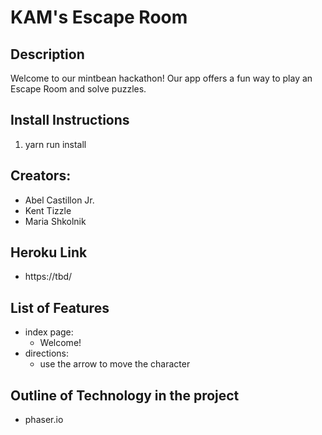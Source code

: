 # KAM's Escape Room

## Description
Welcome to our mintbean hackathon!
Our app offers a fun way to play an Escape Room and solve puzzles.

## Install Instructions

1. yarn run install 


## Creators:
- Abel Castillon Jr.
- Kent Tizzle
- Maria Shkolnik

## Heroku Link 
- https://tbd/

## List of Features
- index page:
  +  Welcome!
- directions:
  + use the arrow to move the character 


## Outline of Technology in the project
- phaser.io